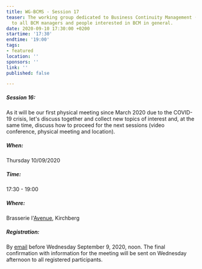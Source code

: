 ```yaml
---
title: WG-BCMS - Session 17
teaser: The working group dedicated to Business Continuity Management (BCMS) is addressed
  to all BCM managers and people interested in BCM in general.
date: 2020-09-10 17:30:00 +0200
startime: '17:30'
endtime: '19:00'
tags:
- featured
location: ''
sponsors: ''
link: ''
published: false

---
```

##### **Session 16**:

As it will be our first physical meeting since March 2020 due to the COVID-19 crisis, let's discuss together and collect new topics of interest and, at the same time, discuss how to proceed for the next sessions (video conference, physical meeting and location).

##### When:

Thursday 10/09/2020

##### Time:

17:30 - 19:00

##### Where:

Brasserie l'[Avenue](https://www.lavenue.lu/), Kirchberg

##### Registration:

By [email](mailto:secgen@clusil.lu) before Wednesday September 9, 2020, noon. The final confirmation with information for the meeting will be sent on Wednesday afternoon to all registered participants.